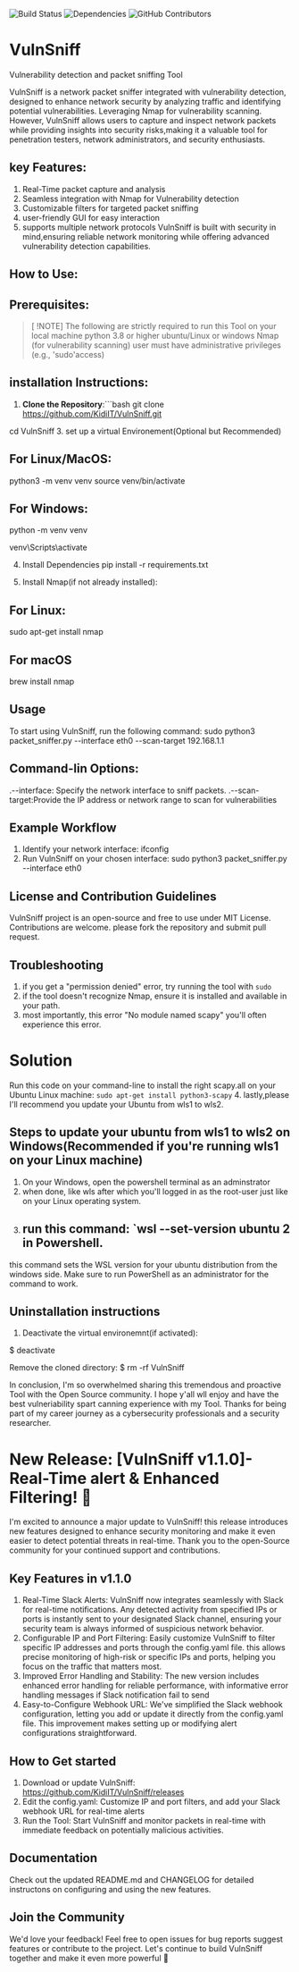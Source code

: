 ![Build Status](https://app.travis-ci.com/KidiIT/VulnSniff.svg?token=HC62QKJ5FjqqPJS4DciP&brannch=main)   ![Dependencies](https://img.shields.io/david/KidiIT/VulnSniff)   ![GitHub Contributors](https://img.shields.io/github/contributors/KidiIT/VulnSniff) 


#  VulnSniff
Vulnerability detection and packet sniffing Tool

VulnSniff is a network packet sniffer integrated with vulnerability detection, designed to enhance network security by analyzing traffic and identifying potential vulnerabilities.
Leveraging Nmap for vulnerability scanning. However, VulnSniff allows users to capture and inspect network packets while providing insights into  security risks,making it a valuable tool for penetration testers, network administrators, and security enthusiasts.

## key Features:
1. Real-Time packet capture and analysis
2. Seamless integration with Nmap for Vulnerability detection
3. Customizable filters for targeted packet sniffing
4. user-friendly GUI for easy interaction
5. supports multiple network protocols
VulnSniff is built with security in mind,ensuring reliable network monitoring while offering advanced vulnerability detection capabilities.

## How to Use:
##  Prerequisites:
>[ !NOTE]
> The following are strictly required to run this Tool on your local machine
> python 3.8 or higher
> ubuntu/Linux or windows
> Nmap (for vulnerability scanning)
> user must have administrative privileges (e.g., 'sudo'access)

## installation Instructions:
1. **Clone the Repository**:```bash
 git clone https://github.com/KidiIT/VulnSniff.git

cd VulnSniff
3.  set up a virtual Environement(Optional but Recommended)
## For Linux/MacOS:

python3 -m venv venv
source venv/bin/activate

## For Windows:

python -m venv venv

venv\Scripts\activate

4. Install Dependencies
pip install -r requirements.txt

6. Install Nmap(if not already installed):
## For Linux:

sudo apt-get install nmap  
## For macOS

brew install nmap 

##  Usage
To start using VulnSniff, run the following command:
sudo python3 packet_sniffer.py --interface eth0 --scan-target 192.168.1.1
## Command-lin Options:
.--interface: Specify the network interface to sniff packets.
.--scan-target:Provide the IP address or network range to scan for vulnerabilities
##  Example Workflow
1. Identify your network interface:
ifconfig
2.  Run VulnSniff on your chosen interface:
   sudo python3 packet_sniffer.py --interface eth0

##  License and Contribution Guidelines
VulnSniff project is an open-source and free to use under MIT License. Contributions are welcome. please fork the repository and submit pull request.

##  Troubleshooting
1.  if you get a "permission denied" error, try running the tool with `sudo`
2.  if the tool doesn't recognize Nmap, ensure it is installed and available in your path.
3.  most importantly, this error "No module named scapy" you'll often experience this error.
   #  Solution 
   Run this code on your command-line to install the right scapy.all on your Ubuntu Linux machine:  `sudo apt-get install python3-scapy`
4.  lastly,please  I'll recommend you update your Ubuntu from wls1 to wls2. 
## Steps to update your ubuntu from wls1 to wls2 on Windows(Recommended if you're running wls1 on your Linux machine)
1. On your Windows, open the powershell terminal as an adminstrator
2. when done, like wls  after which you'll logged in as the root-user just like on your Linux operating system.
3. ## run this command: `wsl --set-version ubuntu 2 in Powershell.
this command sets the WSL version for your ubuntu distribution from the windows side. Make sure to run PowerShell as an administrator for the command to work.

##   Uninstallation instructions
1. Deactivate the virtual environemnt(if activated):

$ deactivate

Remove the cloned directory:
$ rm -rf VulnSniff

In conclusion, I'm so overwhelmed sharing this tremendous and proactive Tool with the Open Source community. I hope y'all wll enjoy and have the best vulneriability spart canning experience with my Tool. Thanks for being part of my career journey as a cybersecurity professionals and a security researcher.


#  New Release: [VulnSniff v1.1.0]- Real-Time alert & Enhanced Filtering! 🥇
I'm excited to announce a major update to VulnSniff! this release introduces new features designed to enhance security monitoring and make it even easier to detect potential threats in real-time. Thank you to the open-Source community for your continued support and contributions.

## Key Features in v1.1.0

1. Real-Time Slack Alerts: VulnSniff now integrates seamlessly with Slack for real-time notifications. Any detected activity from specified IPs or ports is instantly sent to your designated Slack channel, ensuring your security team is always informed of suspicious network behavior.
2. Configurable IP and Port Filtering: Easily customize VulnSniff to filter specific IP addresses and ports through the config.yaml file. this allows precise monitoring of high-risk or specific IPs and ports, helping you focus on the traffic that matters most.
3. Improved Error Handling and Stability: The new version includes enhanced error handling for reliable performance, with informative error handling messages if Slack notification fail to send
4. Easy-to-Configure Webhook URL: We've simplified the Slack webhook configuration, letting you add or update it directly from the config.yaml file. This improvement makes setting up or modifying alert configurations straightforward.

## How to Get started
1. Download or update VulnSniff:   https://github.com/KidiIT/VulnSniff/releases
3. Edit the config.yaml: Customize IP and port filters, and add your Slack webhook URL for real-time alerts
4. Run the Tool: Start VulnSniff and monitor packets in real-time with immediate feedback on potentially malicious activities.

## Documentation 
Check out the updated README.md and CHANGELOG for detailed instructons on configuring and using the new features.

## Join the Community
We'd love your feedback! Feel free to open issues for bug reports suggest features or contribute to the project. 
Let's continue to build VulnSniff together and make it even more powerful 🥇 

















